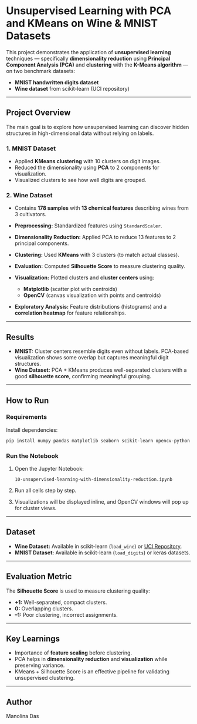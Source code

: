 # Unsupervised Learning with PCA and KMeans on Wine & MNIST Datasets

This project demonstrates the application of **unsupervised learning** techniques — specifically **dimensionality reduction** using **Principal Component Analysis (PCA)** and **clustering** with the **K-Means algorithm** — on two benchmark datasets:

* **MNIST handwritten digits dataset**
* **Wine dataset** from scikit-learn (UCI repository)

---

## Project Overview

The main goal is to explore how unsupervised learning can discover hidden structures in high-dimensional data without relying on labels.

### 1. MNIST Dataset

* Applied **KMeans clustering** with 10 clusters on digit images.
* Reduced the dimensionality using **PCA** to 2 components for visualization.
* Visualized clusters to see how well digits are grouped.

### 2. Wine Dataset

* Contains **178 samples** with **13 chemical features** describing wines from 3 cultivators.
* **Preprocessing:** Standardized features using `StandardScaler`.
* **Dimensionality Reduction:** Applied PCA to reduce 13 features to 2 principal components.
* **Clustering:** Used **KMeans** with 3 clusters (to match actual classes).
* **Evaluation:** Computed **Silhouette Score** to measure clustering quality.
* **Visualization:** Plotted clusters and **cluster centers** using:

  * **Matplotlib** (scatter plot with centroids)
  * **OpenCV** (canvas visualization with points and centroids)
* **Exploratory Analysis:** Feature distributions (histograms) and a **correlation heatmap** for feature relationships.

---

## Results

* **MNIST:** Cluster centers resemble digits even without labels. PCA-based visualization shows some overlap but captures meaningful digit structures.
* **Wine Dataset:** PCA + KMeans produces well-separated clusters with a good **silhouette score**, confirming meaningful grouping.

---

## How to Run

### Requirements

Install dependencies:

```bash
pip install numpy pandas matplotlib seaborn scikit-learn opencv-python
```

### Run the Notebook

1. Open the Jupyter Notebook:

   ```
   10-unsupervised-learning-with-dimensionality-reduction.ipynb
   ```
2. Run all cells step by step.
3. Visualizations will be displayed inline, and OpenCV windows will pop up for cluster views.

---

## Dataset

* **Wine Dataset:** Available in scikit-learn (`load_wine`) or [UCI Repository](https://archive.ics.uci.edu/ml/datasets/wine).
* **MNIST Dataset:** Available in scikit-learn (`load_digits`) or keras datasets.

---

## Evaluation Metric

The **Silhouette Score** is used to measure clustering quality:

* **+1:** Well-separated, compact clusters.
* **0:** Overlapping clusters.
* **–1:** Poor clustering, incorrect assignments.

---

## Key Learnings

* Importance of **feature scaling** before clustering.
* PCA helps in **dimensionality reduction** and **visualization** while preserving variance.
* KMeans + Silhouette Score is an effective pipeline for validating unsupervised clustering.

---

## Author

Manolina Das
